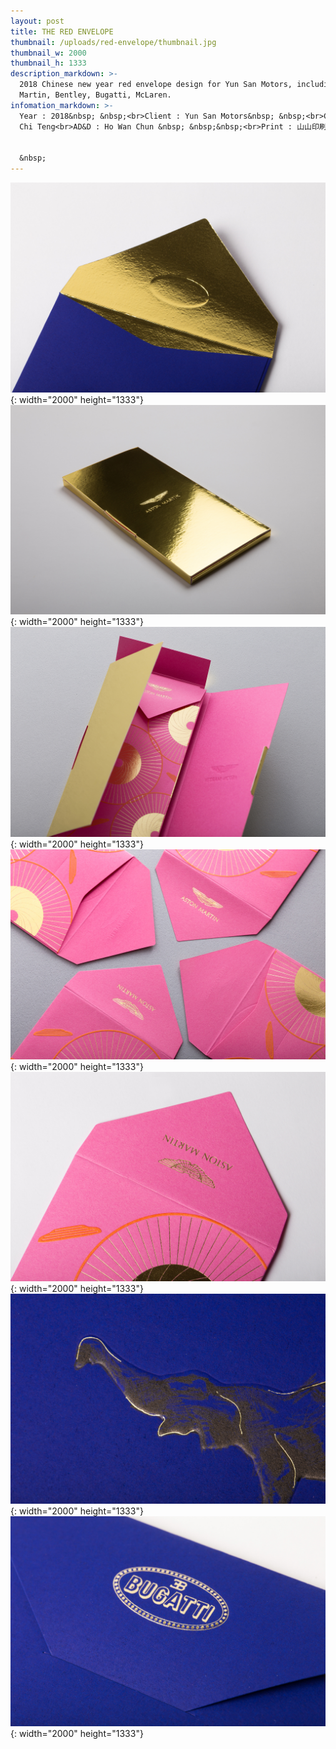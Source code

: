 ```yaml
---
layout: post
title: THE RED ENVELOPE
thumbnail: /uploads/red-envelope/thumbnail.jpg
thumbnail_w: 2000
thumbnail_h: 1333
description_markdown: >-
  2018 Chinese new year red envelope design for Yun San Motors, including Aston
  Martin, Bentley, Bugatti, McLaren.
infomation_markdown: >-
  Year : 2018&nbsp; &nbsp;<br>Client : Yun San Motors&nbsp; &nbsp;<br>CD : Huang
  Chi Teng<br>AD&D : Ho Wan Chun &nbsp; &nbsp;&nbsp;<br>Print : 山山印刷


  &nbsp;
---
```


![](/uploads/red-envelope/07.jpg){: width="2000" height="1333"}![](/uploads/red-envelope/01.jpg){: width="2000" height="1333"}![](/uploads/red-envelope/02.jpg){: width="2000" height="1333"}![](/uploads/red-envelope/03.jpg){: width="2000" height="1333"}![](/uploads/red-envelope/04.jpg){: width="2000" height="1333"}![](/uploads/red-envelope/05.jpg){: width="2000" height="1333"}![](/uploads/red-envelope/06.jpg){: width="2000" height="1333"}